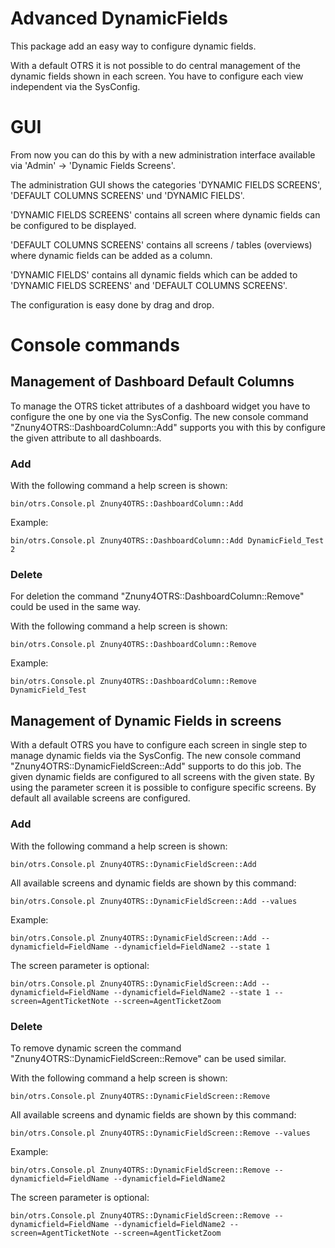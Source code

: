 # Advanced DynamicFields

This package add an easy way to configure dynamic fields.

With a default OTRS it is not possible to do central management of the dynamic fields shown in each screen. You have to configure each view independent via the SysConfig.

# GUI

From now you can do this by with a new administration interface available via 'Admin' -> 'Dynamic Fields Screens'.

The administration GUI shows the categories 'DYNAMIC FIELDS SCREENS', 'DEFAULT COLUMNS SCREENS'  und 'DYNAMIC FIELDS'.

'DYNAMIC FIELDS SCREENS' contains all screen where dynamic fields can be configured to be displayed.

'DEFAULT COLUMNS SCREENS' contains all screens / tables (overviews) where dynamic fields can be added as a column.

'DYNAMIC FIELDS' contains all dynamic fields which can be added to 'DYNAMIC FIELDS SCREENS' and 'DEFAULT COLUMNS SCREENS'.

The configuration is easy done by drag and drop.


# Console commands

## Management of Dashboard Default Columns

To manage the OTRS ticket attributes of a dashboard widget you have to configure the one by one via the SysConfig.
The new console command "Znuny4OTRS::DashboardColumn::Add" supports you with this by configure the given attribute to all dashboards.

### Add

With the following command a help screen is shown:
```
bin/otrs.Console.pl Znuny4OTRS::DashboardColumn::Add
```

Example:
```
bin/otrs.Console.pl Znuny4OTRS::DashboardColumn::Add DynamicField_Test 2
```

### Delete

For deletion the command "Znuny4OTRS::DashboardColumn::Remove" could be used in the same way.

With the following command a help screen is shown:
```
bin/otrs.Console.pl Znuny4OTRS::DashboardColumn::Remove
```

Example:
```
bin/otrs.Console.pl Znuny4OTRS::DashboardColumn::Remove DynamicField_Test
```

## Management of Dynamic Fields in screens

With a default OTRS you have to configure each screen in single step to manage dynamic fields via the SysConfig. The new console command "Znuny4OTRS::DynamicFieldScreen::Add" supports to do this job. The given dynamic fields are configured to all screens with the given state.
By using the parameter screen it is possible to configure specific screens. By default all available screens are configured.

### Add

With the following command a help screen is shown:
```
bin/otrs.Console.pl Znuny4OTRS::DynamicFieldScreen::Add
```

All available screens and dynamic fields are shown by this command:
```
bin/otrs.Console.pl Znuny4OTRS::DynamicFieldScreen::Add --values
```

Example:
```
bin/otrs.Console.pl Znuny4OTRS::DynamicFieldScreen::Add --dynamicfield=FieldName --dynamicfield=FieldName2 --state 1
```

The screen parameter is optional:
```
bin/otrs.Console.pl Znuny4OTRS::DynamicFieldScreen::Add --dynamicfield=FieldName --dynamicfield=FieldName2 --state 1 --screen=AgentTicketNote --screen=AgentTicketZoom
```

### Delete

To remove dynamic screen the command "Znuny4OTRS::DynamicFieldScreen::Remove" can be used similar.

With the following command a help screen is shown:
```
bin/otrs.Console.pl Znuny4OTRS::DynamicFieldScreen::Remove
```

All available screens and dynamic fields are shown by this command:
```
bin/otrs.Console.pl Znuny4OTRS::DynamicFieldScreen::Remove --values
```

Example:
```
bin/otrs.Console.pl Znuny4OTRS::DynamicFieldScreen::Remove --dynamicfield=FieldName --dynamicfield=FieldName2
```

The screen parameter is optional:
```
bin/otrs.Console.pl Znuny4OTRS::DynamicFieldScreen::Remove --dynamicfield=FieldName --dynamicfield=FieldName2 --screen=AgentTicketNote --screen=AgentTicketZoom
```
